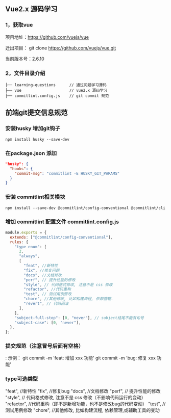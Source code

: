 ## Vue2.x 源码学习

### 1，获取vue 

项目地址：https://github.com/vuejs/vue

迁出项目： git clone https://github.com/vuejs/vue.git

当前版本号：2.6.10

### 2，文件目录介绍

```
├── learning-questions      // 通过问题学习源码
├── vue                     // vue2.x 源码学习
├── commitlint.config.js    // git commit 规范 
```






## 前端git提交信息规范

### 安装husky 增加git钩子
```
npm install husky --save-dev
```

### 在package.json 添加
``` json
"husky": {
  "hooks": {
    "commit-msg": "commitlint -E HUSKY_GIT_PARAMS"
  }
}
```

### 安装 commitlint相关模块
```
npm install --save-dev @commitlint/config-conventional @commitlint/cli
```

### 增加 commitlint 配置文件 commitlint.config.js
``` js
module.exports = {
  extends: ["@commitlint/config-conventional"],
  rules: {
    "type-enum": [
      2,
      "always",
      [
        "feat", //新特性
        "fix", //修复问题
        "docs", //文档修改
        "perf", // 提升性能的修改
        "style", // 代码格式修改, 注意不是 css 修改
        "refactor", //代码重构
        "test", // 测试用例修改
        "chore", //其他修改, 比如构建流程, 依赖管理.
        "revert", // 代码回滚
      ],
    ],
    "subject-full-stop": [0, "never"], // subject结尾不能有句号
    "subject-case": [0, "never"],
  },
};
```


### 提交规范（注意冒号后面有空格）
<type>: <subject>
示例：
git commit -m 'feat: 增加 xxx 功能'
git commit -m 'bug: 修复 xxx 功能'


### type可选类型
"feat", //新特性
"fix", //修复bug
"docs", //文档修改
"perf", // 提升性能的修改
"style", // 代码格式修改, 注意不是 css 修改（不影响代码运行的变动）
"refactor", //代码重构（即不是新增功能，也不是修改bug的代码变动）
"test", // 测试用例修改
"chore", //其他修改, 比如构建流程, 依赖管理,或辅助工具的变动